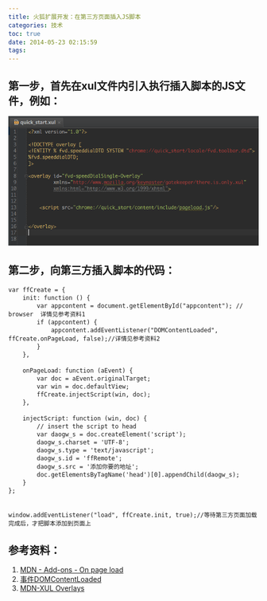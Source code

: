 ```yaml
---
title: 火狐扩展开发：在第三方页面插入JS脚本
categories: 技术
toc: true
date: 2014-05-23 02:15:59
tags:
---
```


## 第一步，首先在xul文件内引入执行插入脚本的JS文件，例如：
![js code](/images/20140523094924.png)

## 第二步，向第三方插入脚本的代码：
	var ffCreate = {
	    init: function () {
	        var appcontent = document.getElementById("appcontent"); // browser  详情见参考资料1
	        if (appcontent) {
	            appcontent.addEventListener("DOMContentLoaded", ffCreate.onPageLoad, false);//详情见参考资料2
	        }
	    },

	    onPageLoad: function (aEvent) {
	        var doc = aEvent.originalTarget;
	        var win = doc.defaultView;
	        ffCreate.injectScript(win, doc);
	    },

	    injectScript: function (win, doc) {
	        // insert the script to head
	        var daogw_s = doc.createElement('script');
	        daogw_s.charset = 'UTF-8';
	        daogw_s.type = 'text/javascript';
	        daogw_s.id = 'ffRemote';
	        daogw_s.src = '添加你要的地址';
	        doc.getElementsByTagName('head')[0].appendChild(daogw_s);
	    }
	};


	window.addEventListener("load", ffCreate.init, true);//等待第三方页面加载完成后，才把脚本添加到页面上

## 参考资料：
1. [MDN - Add-ons - On page load](https://developer.mozilla.org/en-US/Add-ons/Code_snippets/On_page_load)
2. [事件DOMContentLoaded](https://developer.mozilla.org/en-US/docs/Web/Reference/Events/DOMContentLoaded)
3. [MDN-XUL Overlays](https://developer.mozilla.org/en-US/docs/Mozilla/Tech/XUL/Overlays#Attaching_a_Script_to_an_Overlay)